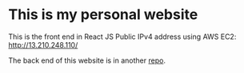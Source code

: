 # This is my personal website
This is the front end in React JS
Public IPv4 address using AWS EC2:
http://13.210.248.110/

The back end of this website is in another [repo](https://github.com/jamie870116/backend).

